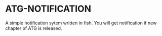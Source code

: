# ATG-NOTIFICATION
A simple notification sytem written in fish. You will get notification if new chapter of ATG is released.

